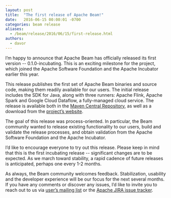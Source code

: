 ```yaml
---
layout: post
title:  "The first release of Apache Beam!"
date:   2016-06-15 00:00:01 -0700
categories: beam release
aliases:
  - /beam/release/2016/06/15/first-release.html
authors:
  - davor
---
```

<!--
Licensed under the Apache License, Version 2.0 (the "License");
you may not use this file except in compliance with the License.
You may obtain a copy of the License at

http://www.apache.org/licenses/LICENSE-2.0

Unless required by applicable law or agreed to in writing, software
distributed under the License is distributed on an "AS IS" BASIS,
WITHOUT WARRANTIES OR CONDITIONS OF ANY KIND, either express or implied.
See the License for the specific language governing permissions and
limitations under the License.
-->

I’m happy to announce that Apache Beam has officially released its first
version -- 0.1.0-incubating. This is an exciting milestone for the project,
which joined the Apache Software Foundation and the Apache Incubator earlier
this year.

<!--more-->

This release publishes the first set of Apache Beam binaries and source code,
making them readily available for our users. The initial release includes the
SDK for Java, along with three runners: Apache Flink, Apache Spark and Google
Cloud Dataflow, a fully-managed cloud service. The release is available both
in the [Maven Central Repository](http://search.maven.org/#search%7Cga%7C1%7Cg%3A%22org.apache.beam%22),
as well as a download from the [project’s website](/get-started/downloads/).

The goal of this release was process-oriented. In particular, the Beam
community wanted to release existing functionality to our users, build and
validate the release processes, and obtain validation from the Apache Software
Foundation and the Apache Incubator.

I’d like to encourage everyone to try out this release. Please keep in mind
that this is the first incubating release -- significant changes are to be
expected. As we march toward stability, a rapid cadence of future releases is
anticipated, perhaps one every 1-2 months.

As always, the Beam community welcomes feedback. Stabilization, usability and
the developer experience will be our focus for the next several months. If you
have any comments or discover any issues, I’d like to invite you to reach out
to us via [user’s mailing list](/get-started/support/) or the
[Apache JIRA issue tracker](https://issues.apache.org/jira/browse/BEAM/).
